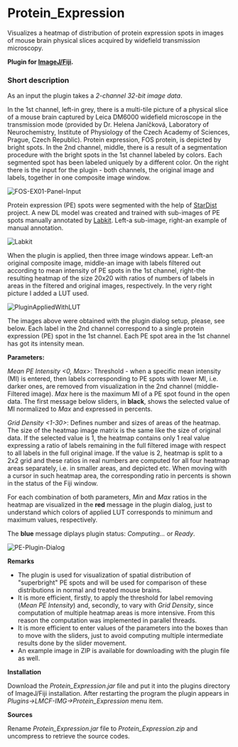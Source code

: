 # Protein_Expression
Visualizes a heatmap of distribution of protein expression spots in images of mouse brain physical slices acquired by widefield transmission microscopy.

**Plugin for [ImageJ/Fiji](https://fiji.sc/).**

### Short description

As an input the plugin takes a *2-channel 32-bit image data*.

In the 1st channel, left-in grey, there is a multi-tile picture of a physical slice of a mouse brain captured by Leica DM6000 widefield microscope in the transmission mode (provided by Dr. Helena Janíčková, Laboratory of Neurochemistry, Institute of Physiology of the Czech Academy of Sciences, Prague, Czech Republic). Protein expression, FOS protein, is depicted by bright spots. In the 2nd channel, middle, there is a result of a segmentation procedure with the bright spots in the 1st channel labeled by colors. Each segmented spot has been labeled uniquely by a different color. On the right there is the input for the plugin - both channels, the original image and labels, together in one composite image window.

![FOS-EX01-Panel-Input](https://user-images.githubusercontent.com/63607289/152369509-913c61f3-02aa-4e02-be6d-da42d72cf0e8.jpg)

Protein expression (PE) spots were segmented with the help of [StarDist](https://github.com/stardist/stardist) project. A new DL model was created and trained with sub-images of PE spots manually annotated by [Labkit](https://imagej.net/plugins/labkit/). Left-a sub-image, right-an example of manual annotation.

![Labkit](https://user-images.githubusercontent.com/63607289/152375382-8ab50351-d277-458d-b7ab-93c95a31b23f.jpg)

When the plugin is applied, then three image windows appear. Left-an original composite image, middle-an image with labels filtered out according to mean intensity of PE spots in the 1st channel, right-the resulting heatmap of the size 20x20 with ratios of numbers of labels in areas in the filtered and original images, respectively. In the very right picture I added a LUT used.

![PluginAppliedWithLUT](https://user-images.githubusercontent.com/63607289/152383091-526f7efa-822b-40e4-b6fe-00876216b099.jpg)

The images above were obtained with the plugin dialog setup, please, see below. Each label in the 2nd channel correspond to a single protein expression (PE) spot in the 1st channel. Each PE spot area in the 1st channel has got its intensity mean.

**Parameters:**

*Mean PE Intensity <0, Max>*: Threshold - when a specific mean intensity (MI) is entered, then labels corresponding to PE spots with lower MI, i.e. darker ones, are removed from visualization in the 2nd channel (middle-Filtered image). *Max* here is the maximum MI of a PE spot found in the open data. The first message below sliders, in **black**, shows the selected value of MI normalized to *Max* and expressed in percents.

*Grid Density <1-30>*: Defines number and sizes of areas of the heatmap. The size of the heatmap image matrix is the same like the size of original data. If the selected value is 1, the heatmap contains only 1 real value expressing a ratio of labels remaining in the full filtered image with respect to all labels in the full original image. If the value is 2, heatmap is split to a 2x2 grid and these ratios in real numbers are computed for all four heatmap areas separately, i.e. in smaller areas, and depicted etc. When moving with a cursor in such heatmap area, the corresponding ratio in percents is shown in the status of the Fiji window.

For each combination of both parameters, *Min* and *Max* ratios in the heatmap are visualized in the **red** message in the plugin dialog, just to understand which colors of applied LUT corresponds to minimum and maximum values, respectively.

The **blue** message diplays plugin status: *Computing...* or *Ready*.

![PE-Plugin-Dialog](https://user-images.githubusercontent.com/63607289/152386388-0b4b7efb-ad14-4372-b217-1b74caec84b1.jpg)

**Remarks**

- The plugin is used for visualization of spatial distribution of "superbright" PE spots and will be used for comparison of these distributions in normal and treated mouse brains.
- It is more efficient, firstly, to apply the threshold for label removing (*Mean PE Intensity*) and, secondly, to vary with *Grid Density*, since computation of multiple heatmap areas is more intensive. From this reason the computation was implemented in parallel threads.
- It is more efficient to enter values of the parameters into the boxes than to move with the sliders, just to avoid computing multiple intermediate results done by the slider movement.
- An example image in ZIP is available for downloading with the plugin file as well.

**Installation**

Download the *Protein_Expression.jar* file and put it into the plugins directory of ImageJ/Fiji installation. After restarting the program the plugin appears in *Plugins->LMCF-IMG->Protein_Expression* menu item.

**Sources**

Rename *Protein_Expression.jar* file to *Protein_Expression.zip* and uncompress to retrieve the source codes.

